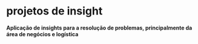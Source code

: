 # projetos de insight
 **Aplicação de insights para a resolução de problemas, principalmente da área de negócios e logística**
